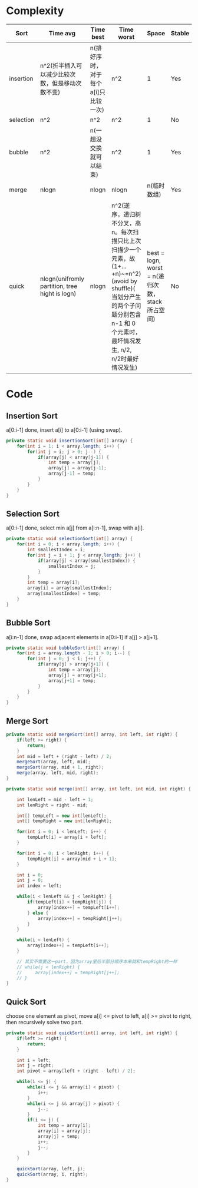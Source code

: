 # Complexity

| Sort      | Time avg                                        | Time best                           | Time worst                                                   | Space                                           | Stable |
| --------- | ----------------------------------------------- | ----------------------------------- | ------------------------------------------------------------ | ----------------------------------------------- | ------ |
| insertion | n^2(折半插入可以减少比较次数，但是移动次数不变) | n(排好序时，对于每个a[i]只比较一次) | n^2                                                          | 1                                               | Yes    |
| selection | n^2                                             | n^2                                 | n^2                                                          | 1                                               | No     |
| bubble    | n^2                                             | n(一趟没交换就可以结束)             | n^2                                                          | 1                                               | Yes    |
| merge     | nlogn                                           | nlogn                               | nlogn                                                        | n(临时数组)                                     | Yes    |
| quick     | nlogn(unifromly partition, tree hight is logn)  | nlogn                               | n^2(逆序，递归树不分叉，高n。每次扫描只比上次扫描少一个元素，故(1+…+n)~=n^2)(avoid by shuffle)( 当划分产生的两个子问题分别包含 n-1 和 0 个元素时，最坏情况发生, n/2, n/2时最好情况发生) | best = logn, worst = n(递归次数，stack所占空间) | No     |



# Code

## Insertion Sort

a[0:i-1] done, insert a[i] to a[0:i-1] (using swap).

```java
private static void insertionSort(int[] array) {
    for(int i = 1; i < array.length; i++) {
        for(int j = i; j > 0; j--) {
            if(array[j] < array[j-1]) {
                int temp = array[j];
                array[j] = array[j-1];
                array[j-1] = temp;
            }
        }
    }
}
```



## Selection Sort

a[0:i-1] done, select min a[j] from a[i:n-1], swap with a[i].

```java
private static void selectionSort(int[] array) {
    for(int i = 0; i < array.length; i++) {
        int smallestIndex = i;
        for(int j = i + 1; j < array.length; j++) {
            if(array[j] < array[smallestIndex]) {
                smallestIndex = j;
            }
        }
        int temp = array[i];
        array[i] = array[smallestIndex];
        array[smallestIndex] = temp;
    }
}
```



## Bubble Sort

a[i:n-1] done, swap adjacent elements in a[0:i-1] if a[j] > a[j+1].

```java
private static void bubbleSort(int[] array) {
    for(int i = array.length - 1; i > 0; i--) {
        for(int j = 0; j < i; j++) {
            if(array[j] > array[j+1]) {
                int temp = array[j];
                array[j] = array[j+1];
                array[j+1] = temp;
            }
        }
    }
}
```



## Merge Sort

```java
private static void mergeSort(int[] array, int left, int right) {
    if(left >= right) {
        return;
    }
    int mid = left + (right - left) / 2;
    mergeSort(array, left, mid);
    mergeSort(array, mid + 1, right);
    merge(array, left, mid, right);
}

private static void merge(int[] array, int left, int mid, int right) {

    int lenLeft = mid - left + 1;
    int lenRight = right - mid;

    int[] tempLeft = new int[lenLeft];
    int[] tempRight = new int[lenRight];

    for(int i = 0; i < lenLeft; i++) {
        tempLeft[i] = array[i + left];
    }

    for(int i = 0; i < lenRight; i++) {
        tempRight[i] = array[mid + i + 1];
    }

    int i = 0;
    int j = 0;
    int index = left;

    while(i < lenLeft && j < lenRight) {
        if(tempLeft[i] < tempRight[j]) {
            array[index++] = tempLeft[i++];
        } else {
            array[index++] = tempRight[j++];
        }
    }

    while(i < lenLeft) {
        array[index++] = tempLeft[i++];
    }

    // 其实不需要这一part，因为array里后半部分顺序本来就和tempRight的一样
    // while(j < lenRight) {
    //     array[index++] = tempRight[j++];
    // }
}
```



## Quick Sort

choose one element as pivot, move a[i] <= pivot to left, a[i] >= pivot to right, then recursively solve two part.

```java
private static void quickSort(int[] array, int left, int right) {
    if(left >= right) {
        return;
    }

    int i = left; 
    int j = right;
    int pivot = array[left + (right - left) / 2];

    while(i <= j) {
        while(i <= j && array[i] < pivot) {
            i++;
        }
        while(i <= j && array[j] > pivot) {
            j--;
        }
        if(i <= j) {
            int temp = array[i];
            array[i] = array[j];
            array[j] = temp;
            i++;
            j--;
        }
    }

    quickSort(array, left, j);
    quickSort(array, i, right);
}
```

